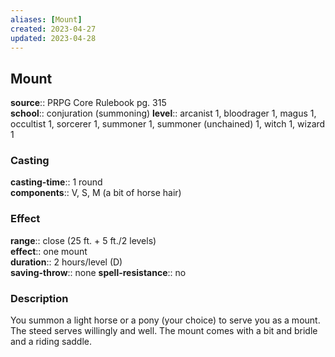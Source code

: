 ```yaml
---
aliases: [Mount]
created: 2023-04-27
updated: 2023-04-28
---
```


## Mount

**source**:: PRPG Core Rulebook pg. 315  
**school**:: conjuration (summoning)
**level**:: arcanist 1, bloodrager 1, magus 1, occultist 1, sorcerer 1, summoner 1, summoner (unchained) 1, witch 1, wizard 1

### Casting

**casting-time**:: 1 round  
**components**:: V, S, M (a bit of horse hair)

### Effect

**range**:: close (25 ft. + 5 ft./2 levels)  
**effect**:: one mount  
**duration**:: 2 hours/level (D)  
**saving-throw**:: none
**spell-resistance**:: no

### Description

You summon a light horse or a pony (your choice) to serve you as a mount. The steed serves willingly and well. The mount comes with a bit and bridle and a riding saddle.
